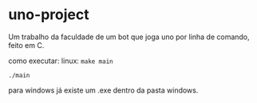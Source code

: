 # uno-project
Um trabalho da faculdade de um bot que joga uno por linha de comando, feito em C.

como executar:
linux:
```make main```

```./main```

para windows já existe um .exe dentro da pasta windows.
